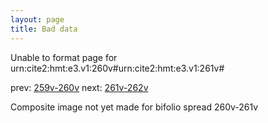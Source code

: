 ```yaml
---
layout: page
title: Bad data
---
```


Unable to format page for urn:cite2:hmt:e3.v1:260v#urn:cite2:hmt:e3.v1:261v#

prev: [259v-260v](../259v-260v/) next: [261v-262v](../261v-262v/)

Composite image not yet made for bifolio spread 260v-261v

